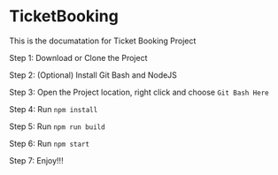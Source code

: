 # TicketBooking

This is the documatation for Ticket Booking Project

Step 1: Download or Clone the Project

Step 2: (Optional) Install Git Bash and NodeJS

Step 3: Open the Project location, right click and choose `Git Bash Here`

Step 4: Run `npm install`

Step 5: Run `npm run build` 

Step 6: Run `npm start`

Step 7: Enjoy!!!

